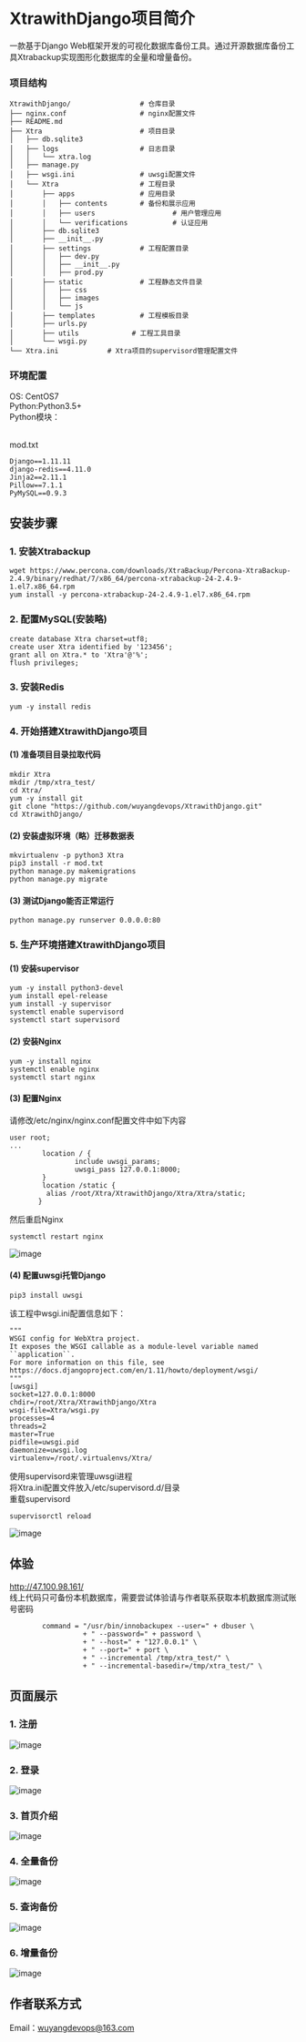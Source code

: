 # XtrawithDjango项目简介

一款基于Django Web框架开发的可视化数据库备份工具。通过开源数据库备份工具Xtrabackup实现图形化数据库的全量和增量备份。

### 项目结构


```
XtrawithDjango/                 # 仓库目录
├── nginx.conf                  # nginx配置文件
├── README.md
├── Xtra                        # 项目目录
│   ├── db.sqlite3
│   ├── logs                    # 日志目录
│   │   └── xtra.log
│   ├── manage.py               
│   ├── wsgi.ini                # uwsgi配置文件
│   └── Xtra                    # 工程目录
│       ├── apps                # 应用目录
│       │   ├── contents        # 备份和展示应用
│       │   ├── users                   # 用户管理应用
│       │   └── verifications           # 认证应用
│       ├── db.sqlite3
│       ├── __init__.py
│       ├── settings            # 工程配置目录
│       │   ├── dev.py
│       │   ├── __init__.py
│       │   ├── prod.py
│       ├── static              # 工程静态文件目录
│       │   ├── css
│       │   ├── images
│       │   └── js
│       ├── templates           # 工程模板目录
│       ├── urls.py
│       ├── utils	          # 工程工具目录
│       └── wsgi.py
└── Xtra.ini            # Xtra项目的supervisord管理配置文件

```

### 环境配置
OS: CentOS7
</br>Python:Python3.5+
</br>Python模块：

</br>mod.txt
```
Django==1.11.11
django-redis==4.11.0
Jinja2==2.11.1
Pillow==7.1.1
PyMySQL==0.9.3
```

## 安装步骤
### 1. 安装Xtrabackup

```
wget https://www.percona.com/downloads/XtraBackup/Percona-XtraBackup-2.4.9/binary/redhat/7/x86_64/percona-xtrabackup-24-2.4.9-1.el7.x86_64.rpm
yum install -y percona-xtrabackup-24-2.4.9-1.el7.x86_64.rpm
```
### 2. 配置MySQL(安装略)


```
create database Xtra charset=utf8;
create user Xtra identified by '123456';
grant all on Xtra.* to 'Xtra'@'%';
flush privileges;
```

### 3. 安装Redis

```
yum -y install redis
```

### 4. 开始搭建XtrawithDjango项目
#### (1) 准备项目目录拉取代码


```
mkdir Xtra
mkdir /tmp/xtra_test/
cd Xtra/
yum -y install git
git clone "https://github.com/wuyangdevops/XtrawithDjango.git"
cd XtrawithDjango/
```

#### (2) 安装虚拟环境（略）迁移数据表

```
mkvirtualenv -p python3 Xtra
pip3 install -r mod.txt
python manage.py makemigrations
python manage.py migrate
```

#### (3) 测试Django能否正常运行

```
python manage.py runserver 0.0.0.0:80
```

### 5. 生产环境搭建XtrawithDjango项目
#### (1) 安装supervisor

```
yum -y install python3-devel
yum install epel-release
yum install -y supervisor
systemctl enable supervisord
systemctl start supervisord
```
#### (2) 安装Nginx

```
yum -y install nginx
systemctl enable nginx
systemctl start nginx
```
#### (3) 配置Nginx
请修改/etc/nginx/nginx.conf配置文件中如下内容

```
user root;
...
        location / {
                include uwsgi_params;
                uwsgi_pass 127.0.0.1:8000;
        }
        location /static {
         alias /root/Xtra/XtrawithDjango/Xtra/Xtra/static;
       }
```
然后重启Nginx

```
systemctl restart nginx
```
![image](https://github.com/wuyangdevops/XtrawithDjango/blob/master/Pic/nginx.png)


#### (4) 配置uwsgi托管Django


```
pip3 install uwsgi
```
该工程中wsgi.ini配置信息如下：

```
"""
WSGI config for WebXtra project.
It exposes the WSGI callable as a module-level variable named ``application``.
For more information on this file, see
https://docs.djangoproject.com/en/1.11/howto/deployment/wsgi/
"""
[uwsgi]
socket=127.0.0.1:8000
chdir=/root/Xtra/XtrawithDjango/Xtra
wsgi-file=Xtra/wsgi.py
processes=4
threads=2
master=True
pidfile=uwsgi.pid
daemonize=uwsgi.log
virtualenv=/root/.virtualenvs/Xtra/
```

使用supervisord来管理uwsgi进程
</br>将Xtra.ini配置文件放入/etc/supervisord.d/目录
</br>重载supervisord

```
supervisorctl reload
```

![image](https://github.com/wuyangdevops/XtrawithDjango/blob/master/Pic/uwsgi.png)

## 体验
http://47.100.98.161/
</br>线上代码只可备份本机数据库，需要尝试体验请与作者联系获取本机数据库测试账号密码

```
        command = "/usr/bin/innobackupex --user=" + dbuser \
                  + " --password=" + password \
                  + " --host=" + "127.0.0.1" \
                  + " --port=" + port \
                  + " --incremental /tmp/xtra_test/" \
                  + " --incremental-basedir=/tmp/xtra_test/" \

```

## 页面展示

### 1. 注册
![image](https://github.com/wuyangdevops/XtrawithDjango/blob/master/Pic/register.png)
### 2. 登录
![image](https://github.com/wuyangdevops/XtrawithDjango/blob/master/Pic/login.png)
### 3. 首页介绍
![image](https://github.com/wuyangdevops/XtrawithDjango/blob/master/Pic/databases.png)
### 4. 全量备份
![image](https://github.com/wuyangdevops/XtrawithDjango/blob/master/Pic/full.png)
### 5. 查询备份
![image](https://github.com/wuyangdevops/XtrawithDjango/blob/master/Pic/bks.png)
### 6. 增量备份
![image](https://github.com/wuyangdevops/XtrawithDjango/blob/master/Pic/incre.png)

## 作者联系方式
Email：wuyangdevops@163.com



